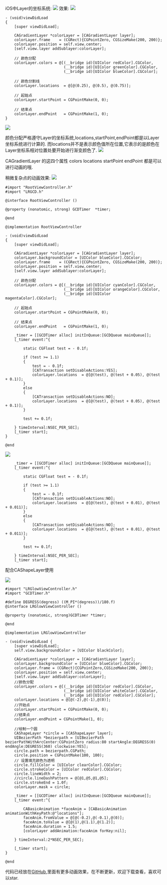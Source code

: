 iOS中Layer的坐标系统:
![](http://upload-images.jianshu.io/upload_images/1464492-3341b9491b8c6f2b.png?imageMogr2/auto-orient/strip%7CimageView2/2/w/1240)
效果:
![](http://upload-images.jianshu.io/upload_images/1464492-d4bf097018833671.png?imageMogr2/auto-orient/strip%7CimageView2/2/w/1240)

```
- (void)viewDidLoad
{
    [super viewDidLoad];

    CAGradientLayer *colorLayer = [CAGradientLayer layer];
    colorLayer.frame    = (CGRect){CGPointZero, CGSizeMake(200, 200)};
    colorLayer.position = self.view.center;
    [self.view.layer addSublayer:colorLayer];

    // 颜色分配
    colorLayer.colors = @[(__bridge id)[UIColor redColor].CGColor,
                          (__bridge id)[UIColor greenColor].CGColor,
                          (__bridge id)[UIColor blueColor].CGColor];
    
    // 颜色分割线
    colorLayer.locations  = @[@(0.25), @(0.5), @(0.75)];
    
    // 起始点
    colorLayer.startPoint = CGPointMake(0, 0);
    
    // 结束点
    colorLayer.endPoint   = CGPointMake(1, 0);
}
```

![](http://upload-images.jianshu.io/upload_images/1464492-bd87ff68abe673ee.png?imageMogr2/auto-orient/strip%7CimageView2/2/w/1198)

颜色分配严格遵守Layer的坐标系统,locations,startPoint,endPoint都是以Layer坐标系统进行计算的.
而locations并不是表示颜色值所在位置,它表示的是颜色在Layer坐标系相对位置处要开始进行渐变颜色了.
![](http://upload-images.jianshu.io/upload_images/1464492-310c8e81db247b34.png?imageMogr2/auto-orient/strip%7CimageView2/2/w/1240)

CAGradientLayer 的这四个属性 colors locations startPoint endPoint 都是可以进行动画的哦.

稍微复杂点的动画效果:
![](http://upload-images.jianshu.io/upload_images/1464492-493c1e18b33438eb.gif?imageMogr2/auto-orient/strip%7CimageView2/2/w/1240)

```
#import "RootViewController.h"
#import "LRGCD.h"

@interface RootViewController ()

@property (nonatomic, strong) GCDTimer  *timer;

@end

@implementation RootViewController

- (void)viewDidLoad
{
    [super viewDidLoad];

    CAGradientLayer *colorLayer = [CAGradientLayer layer];
    colorLayer.backgroundColor = [UIColor blueColor].CGColor;
    colorLayer.frame    = (CGRect){CGPointZero, CGSizeMake(200, 200)};
    colorLayer.position = self.view.center;
    [self.view.layer addSublayer:colorLayer];

    // 颜色分配
    colorLayer.colors = @[(__bridge id)[UIColor cyanColor].CGColor,
                          (__bridge id)[UIColor orangeColor].CGColor,
                          (__bridge id)[UIColor magentaColor].CGColor];
    
    // 起始点
    colorLayer.startPoint = CGPointMake(0, 0);
    
    // 结束点
    colorLayer.endPoint   = CGPointMake(1, 0);
    
    _timer = [[GCDTimer alloc] initInQueue:[GCDQueue mainQueue]];
    [_timer event:^{
        
        static CGFloat test = - 0.1f;
        
        if (test >= 1.1)
        {
            test = - 0.1f;
            [CATransaction setDisableActions:YES];
            colorLayer.locations  = @[@(test), @(test + 0.05), @(test + 0.1)];
        }
        else
        {
            [CATransaction setDisableActions:NO];
            colorLayer.locations  = @[@(test), @(test + 0.05), @(test + 0.1)];
        }
        
        test += 0.1f;
        
    } timeInterval:NSEC_PER_SEC];
    [_timer start];
}

@end
```

![](http://upload-images.jianshu.io/upload_images/1464492-dd29ca8270a8bf7f.gif?imageMogr2/auto-orient/strip%7CimageView2/2/w/1240)


```
    _timer = [[GCDTimer alloc] initInQueue:[GCDQueue mainQueue]];
    [_timer event:^{
        
        static CGFloat test = - 0.1f;
        
        if (test >= 1.1)
        {
            test = - 0.1f;
            [CATransaction setDisableActions:NO];
            colorLayer.locations  = @[@(test), @(test + 0.01), @(test + 0.011)];
        }
        else
        {
            [CATransaction setDisableActions:NO];
            colorLayer.locations  = @[@(test), @(test + 0.01), @(test + 0.011)];
        }
        
        test += 0.1f;
        
    } timeInterval:NSEC_PER_SEC];
    [_timer start];
```
配合CAShapeLayer使用

![](http://upload-images.jianshu.io/upload_images/1464492-a840e0991b09d731.gif?imageMogr2/auto-orient/strip%7CimageView2/2/w/1240)

```
#import "LRGlowViewController.h"
#import "GCDTimer.h"

#define DEGRESS(degress) ((M_PI*(degress))/180.f)
@interface LRGlowViewController ()

@property (nonatomic, strong)GCDTimer *timer;

@end

@implementation LRGlowViewController

- (void)viewDidLoad {
    [super viewDidLoad];
    self.view.backgroundColor = [UIColor blackColor];
    
    CAGradientLayer *colorLayer = [CAGradientLayer layer];
    colorLayer.backgroundColor = [UIColor blueColor].CGColor;
    colorLayer.frame = (CGRect){CGPointZero,CGSizeMake(200, 200)};
    colorLayer.position = self.view.center;
    [self.view.layer addSublayer:colorLayer];
    //颜色分配
    colorLayer.colors = @[(__bridge id)[UIColor redColor].CGColor,
                          (__bridge id)[UIColor whiteColor].CGColor,
                          (__bridge id)[UIColor redColor].CGColor];
    colorLayer.locations = @[@(-2),@(-1),@(0)];
    //开始点
    colorLayer.startPoint = CGPointMake(0, 0);
    //结束点
    colorLayer.endPoint = CGPointMake(1, 0);
    
    //绘制一个圆
    CAShapeLayer *circle = [CAShapeLayer layer];
    UIBezierPath *bezierpath = [UIBezierPath bezierPathWithArcCenter:CGPointZero radius:80 startAngle:DEGRESS(0) endAngle:DEGRESS(360) clockwise:YES];
    circle.path = bezierpath.CGPath;
    circle.position = CGPointMake(100, 100);
    // 设置填充颜色为透明
    circle.fillColor = [UIColor clearColor].CGColor;
    circle.strokeColor = [UIColor redColor].CGColor;
    circle.lineWidth = 2;
    //circle.lineDashPattern = @[@1,@5,@1,@5];
    circle.strokeEnd = 1.0f;
    colorLayer.mask = circle;
    
    _timer = [[GCDTimer alloc] initInQueue:[GCDQueue mainQueue]];
    [_timer event:^{
        
        CABasicAnimation *faceAnim = [CABasicAnimation animationWithKeyPath:@"locations"];
        faceAnim.fromValue = @[@(-0.2),@(-0.1),@(0)];
        faceAnim.toValue = @[@(1),@(1.1),@(1.2)];
        faceAnim.duration = 1.5;
        [colorLayer addAnimation:faceAnim forKey:nil];
        
    } timeInterval:2*NSEC_PER_SEC];
    
    [_timer start];
}

@end
```
代码已经放在[GitHub](https://github.com/Fendouzhe/LRAnimations),里面有更多动画效果，在不断更新，欢迎下载查看，喜欢可以star.
